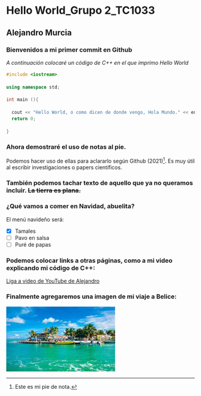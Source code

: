 # Hello World_Grupo 2_TC1033
## Alejandro Murcia

### Bienvenidos a mi primer commit en Github

*A continuación colocaré un código de C++ en el que imprimo Hello World*

```cpp
#include <iostream>

using namespace std;

int main (){

  cout << "Hello World, o como dicen de donde vengo, Hola Mundo." << endl;
  return 0;
  
}

```

### Ahora demostraré el uso de notas al pie. 

Podemos hacer uso de ellas para aclararlo según Github (2021)[^1]. Es muy útil al escribir investigaciones o papers científicos. 

[^1]: Este es mi pie de nota.

### También podemos tachar texto de aquello que ya no queramos incluir. ~~La tierra es plana.~~

### ¿Qué vamos a comer en Navidad, abuelita?

El menú navideño será:

- [x] Tamales
- [ ] Pavo en salsa
- [ ] Puré de papas

### Podemos colocar links a otras páginas, como a mi video explicando mi código de C++: 

[Liga a video de YouTube de Alejandro](https://youtu.be/eqYoJ1lf048)

### Finalmente agregaremos una imagen de mi viaje a Belice:

![Mi imagen de Belice](imagen.jpeg)
